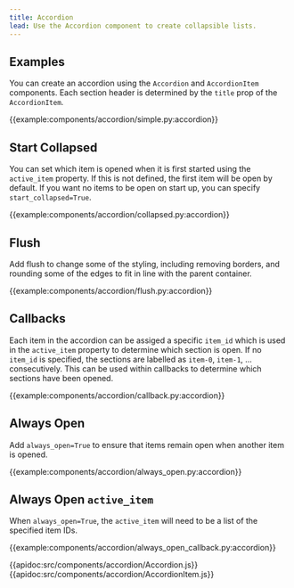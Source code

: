 ```yaml
---
title: Accordion
lead: Use the Accordion component to create collapsible lists.
---
```


## Examples

You can create an accordion using the `Accordion` and `AccordionItem` components. Each section header is determined by the `title` prop of the `AccordionItem`.

{{example:components/accordion/simple.py:accordion}}

## Start Collapsed

You can set which item is opened when it is first started using the `active_item` property. If this is not defined, the first item will be open by default. If you want no items to be open on start up, you can specify `start_collapsed=True`.

{{example:components/accordion/collapsed.py:accordion}}

## Flush

Add flush to change some of the styling, including removing borders, and rounding some of the edges to fit in line with the parent container.

{{example:components/accordion/flush.py:accordion}}

## Callbacks

Each item in the accordion can be assiged a specific `item_id` which is used in the `active_item` property to determine which section is open. If no `item_id` is specified, the sections are labelled as `item-0`, `item-1`, ... consecutively. This can be used within callbacks to determine which sections have been opened.

{{example:components/accordion/callback.py:accordion}}

## Always Open

Add `always_open=True` to ensure that items remain open when another item is opened.

{{example:components/accordion/always_open.py:accordion}}

## Always Open `active_item`

When `always_open=True`, the `active_item` will need to be a list of the specified item IDs.

{{example:components/accordion/always_open_callback.py:accordion}}

{{apidoc:src/components/accordion/Accordion.js}}
{{apidoc:src/components/accordion/AccordionItem.js}}
